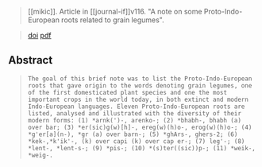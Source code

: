 > [[mikic]]. Article in [[journal-if]]v116.
> "A note on some Proto-Indo-European roots related to grain legumes". 

> [doi](https://doi.org/10.1515/9783110239485.60)
> [pdf](a/mikic2011.pdf)

## Abstract
> `The goal of this brief note was to list the Proto-Indo-European roots that gave origin to the words denoting grain legumes, one of the first domesticated plant species and one the most important crops in the world today, in both extinct and modern Indo-European languages. Eleven Proto-Indo-European roots are listed, analysed and illustrated with the diversity of their modern forms: (1) *arnk(')-, arenko-; (2) *bhabh-, bhabh (a) over bar; (3) *er(sic)g(w)[h]-, ereg(w)(h)o-, erog(w)(h)o-; (4) *g'er[a](n-), *gr (a) over barn-; (5) *ghArs-, ghers-2; (6) *kek-,*k'ik'-, (k) over capi (k) over cap er-; (7) leg'-; (8) *lent-, *lent-s-; (9) *pis-; (10) *(s)ter((sic))p-; (11) *weik-, *weig-.`